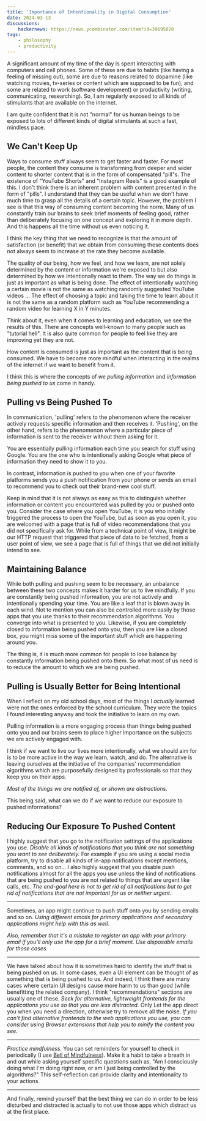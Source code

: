 ```yaml
---
title: 'Importance of Intentionality in Digital Consumption'
date: 2024-03-13
discussions:
    hackernews: https://news.ycombinator.com/item?id=39695020
tags:
    - philosophy
    - productivity
---
```


A significant amount of my time of the day is spent interacting with computers
and cell phones. Some of these are due to habits (like having a feeling of
missing out), some are due to reasons related to dopamine (like watching
movies, tv-series or content which are supposed to be fun), and some are
related to work (software development) or productivity (writing, communicating,
researching). So, I am regularly exposed to all kinds of stimulants that are
available on the internet.

I am quite confident that it is not "normal" for us human beings to be exposed
to lots of different kinds of digital stimulants at such a fast, mindless pace.

## We Can't Keep Up

Ways to consume stuff always seem to get faster and faster. For most people,
the content they consume is transforming from deeper and wider content to
shorter content that is in the form of compensated "pill"s. The existence of
"YouTube Shorts" and "Instagram Reels" is a good example of this. I don't think
there is an inherent problem with content presented in the form of "pills". I
understand that they can be useful when we don't have much time to grasp all
the details of a certain topic. However, the problem I see is that this way of
consuming content becoming the norm. Many of us constantly train our brains to
seek brief moments of feeling good, rather than deliberately focusing on one
concept and exploring it in more depth. And this happens all the time without
us even noticing it.

I think the key thing that we need to recognize is that the amount of
satisfaction (or benefit) that we obtain from consuming these contents does not
always seem to increase at the rate they become available.

The quality of our being, how we feel, and how we learn, are not solely
determined by the content or information we're exposed to but also determined
by how we intentionally react to them. The way we do things is just as
important as what is being done. The effect of intentionally watching a certain
movie is not the same as watching randomly suggested YouTube videos ... The
effect of choosing a topic and taking the time to learn about it is not the
same as a random platform such as YouTube recommending a random video for
learning X in Y minutes.

Think about it, even when it comes to learning and education, we see the
results of this. There are concepts well-known to many people such as "tutorial
hell". It is also quite common for people to feel like they are improving yet
they are not.

How content is consumed is just as important as the content that is being
consumed. We have to become more mindful when interacting in the realms of the
internet if we want to benefit from it.

I think this is where the concepts of *we pulling information* and *information
being pushed to us* come in handy.

## Pulling vs Being Pushed To

In communication, 'pulling' refers to the phenomenon where the receiver
actively requests specific information and then receives it. 'Pushing', on the
other hand, refers to the phenomenon where a particular piece of information is
sent to the receiver without them asking for it.

You are essentially pulling information each time you search for stuff using
Google. You are the one who is intentionally asking Google what piece of
information they need to show it to you.

In contrast, information is pushed to you when one of your favorite platforms
sends you a push notification from your phone or sends an email to recommend
you to check out their brand-new cool stuff.

Keep in mind that it is not always as easy as this to distinguish whether
information or content you encountered was pulled by you or pushed onto you.
Consider the case where you open YouTube, it is you who initially triggered the
process to open the YouTube, but as soon as you open it, you are welcomed with
a page that is full of video recommendations that you did not specifically ask
for. While from a technical point of view, it might be our HTTP request that
triggered that piece of data to be fetched, from a user point of view, we
see a page that is full of things that we did not initially intend to see.

## Maintaining Balance

While both pulling and pushing seem to be necessary, an unbalance between these
two concepts makes it harder for us to live mindfully. If you are constantly
being pushed information, you are not actively and intentionally spending your
time. You are like a leaf that is blown away in each wind. Not to mention you
can also be controlled more easily by those apps that you use thanks to their
recommendation algorithms. You converge into what is presented to you.
Likewise, if you are completely closed to information being pushed onto you,
then you are like a closed box, you might miss some of the important stuff
which are happening around you.

The thing is, it is much more common for people to lose balance by constantly
information being pushed onto them. So what most of us need is to reduce the
amount to which we are being pushed.

## Pulling is Usually Better for Being Intentional

When I reflect on my old school days, most of the things I *actually* learned
were not the ones enforced by the school curriculum. They were the topics I
found interesting anyway and took the initiative to learn on my own.

Pulling information is a more engaging process than things being pushed onto
you and our brains seem to place higher importance on the subjects we are
actively engaged with.

I think if we want to live our lives more intentionally, what we should aim for
is to be more active in the way we learn, watch, and do. The alternative is
leaving ourselves at the initiative of the companies' recommendation algorithms
which are purposefully designed by professionals so that they keep you on their
apps.

*Most of the things we are notified of, or shown are distractions.*

This being said, what can we do if we want to reduce our exposure to pushed
informations?

## Reducing Our Exposure To Pushed Content

I highly suggest that you go to the notification settings of the applications
you use. *Disable all kinds of notifications that you think are not something
you want to see deliberately.* For example if you are using a social media
platform, try to disable all kinds of in-app notifications except mentions,
comments, and so on... I also highly suggest that you disable push
notifications almost for all the apps you use unless the kind of notifications
that are being pushed to you are not related to things that are urgent like
calls, etc. *The end-goal here is not to get rid of all notifications but to
get rid of notifications that are not important for us or neither urgent.*

---

Sometimes, an app might continue to push stuff onto you by sending emails and
so on. *Using different emails for primary applications and secondary
applications might help with this as well.*

*Also, remember that it's a mistake to register an app with your primary email
if you'll only use the app for a brief moment. Use disposable emails for those
cases.*

---

We have talked about how it is sometimes hard to identify the stuff that is
being pushed on us. In some cases, even a UI element can be thought of as
something that is being pushed to us. And indeed, I think there are many cases
where certain UI designs cause more harm to us than good (while benefitting the
related company). I think "recommendations" sections are usually one of these.
*Seek for alternative, lightweight frontends for the applications you use so
that you are less distracted.* Only Let the app direct you when you need a
direction, otherwise try to remove all the noise. *If you can't find
alternative frontends to the web applications you use, you can consider using
Browser extensions that help you to minify the content you see.*

---

*Practice mindfulness.* You can set reminders for yourself to check in
periodically (I use [Bell of
Mindfulness](https://chromewebstore.google.com/detail/bell-of-mindfulness/lggmmceliiaoddfnbaccgpfnpoifilic)).
Make it a habit to take a breath in and out while asking yourself specific
questions such as, "Am I consciously doing what I'm doing right now, or am I
just being controlled by the algorithms?" This self-reflection can provide
clarity and intentionality to your actions.

---

And finally, remind yourself that the best thing we can do in order to be less
disturbed and distracted is actually to not use those apps which distract us at
the first place.
